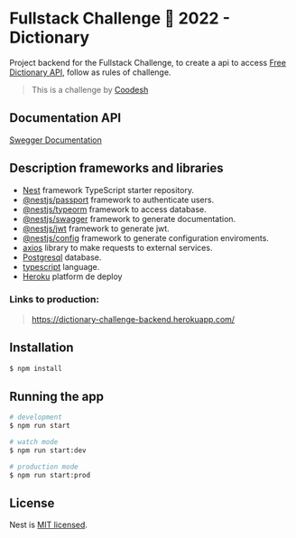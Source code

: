 # Fullstack Challenge 🏅 2022 - Dictionary

Project backend for the Fullstack Challenge, to create a api to access [Free Dictionary API](https://www.dictionaryapi.com/), follow as rules of challenge.


>  This is a challenge by [Coodesh](https://coodesh.com/)

## Documentation API

[Swegger Documentation](https://dictionary-challenge-backend.herokuapp.com/doc)

## Description frameworks and libraries

* [Nest](https://github.com/nestjs/nest) framework TypeScript starter repository.
* [@nestjs/passport](https://docs.nestjs.com/security/authentication) framework to authenticate users.
* [@nestjs/typeorm](https://docs.nestjs.com/recipes/sql-typeorm) framework to access database.
* [@nestjs/swagger](https://docs.nestjs.com/techniques/swagger) framework to generate documentation.
* [@nestjs/jwt](https://docs.nestjs.com/techniques/jwt) framework to generate jwt.
* [@nestjs/config](https://docs.nestjs.com/techniques/configuration) framework to generate configuration enviroments.
* [axios](https://axios-http.com/ptbr/docs/intro) library to make requests to external services.
* [Postgresql](https://www.postgresql.org/) database.
* [typescript](https://www.typescriptlang.org/) language.
* [Heroku](https://www.heroku.com/) platform de deploy


### Links to production:
> https://dictionary-challenge-backend.herokuapp.com/


## Installation

```bash
$ npm install
```

## Running the app

```bash
# development
$ npm run start

# watch mode
$ npm run start:dev

# production mode
$ npm run start:prod
```

## License

Nest is [MIT licensed](LICENSE).

